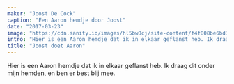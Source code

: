 ```yaml
---
maker: "Joost De Cock"
caption: "Een Aaron hemdje door Joost"
date: "2017-03-23"
image: "https://cdn.sanity.io/images/hl5bw8cj/site-content/f4f808be6bd3b6f7dd33c4da10e7dd81a8a89df8-2048x1365.jpg"
intro: "Hier is een Aaron hemdje dat ik in elkaar geflanst heb. Ik draag dit onder mijn hemden, en ben er best blij mee."
title: "Joost doet Aaron"
---
```



Hier is een Aaron hemdje dat ik in elkaar geflanst heb. Ik draag dit onder mijn hemden, en ben er best blij mee.

